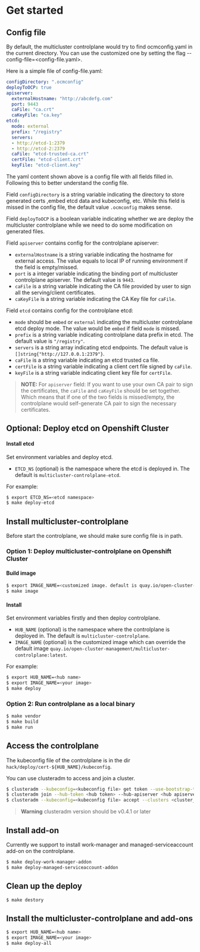 [comment]: # ( Copyright Contributors to the Open Cluster Management project )
# Get started 

## Config file
By default, the multicluster controlplane would try to find ocmconfig.yaml in the current directory. You can use the customized one by setting the flag --config-file=<config-file.yaml>.

Here is a simple file of config-file.yaml:
```yaml
configDirectory: ".ocmconfig"
deployToOCP: true
apiserver:
  externalHostname: "http://abcdefg.com"
  port: 9443
  caFile: "ca.crt"
  caKeyFile: "ca.key"
etcd:
  mode: external
  prefix: "/registry"
  servers:
  - http://etcd-1:2379
  - http://etcd-2:2379
  caFile: "etcd-trusted-ca.crt"
  certFile: "etcd-client.crt"
  keyFile: "etcd-client.key"
```

The yaml content shown above is a config file with all fields filled in. Following this to better understand the config file.

Field `configDirectory` is a string variable indicating the directory to store generated certs ,embed etcd data and kubeconfig, etc. While this field is missed in the config file, the default value `.ocmconfig` makes sense.

Field `deployToOCP` is a boolean variable indicating whether we are deploy the multicluster controlplane while we need to do some modification on generated files.

Field `apiserver` contains config for the controlplane apiserver:
- `externalHostname` is a string variable indicating the hostname for external access. The value equals to local IP of running environment if the field is empty/missed.
- `port` is a integer variable indicating the binding port of multicluster controlplane apiserver. The default value is `9443`.
- `caFile` is a string variable indicating the CA file provided by user to sign all the serving/client certificates. 
- `caKeyFile` is a string variable indicating the CA Key file for `caFile`.

Field `etcd` contains config for the controlplane etcd:
- `mode` should be `embed` or `external` indicating the multicluster controlplane etcd deploy mode. The value would be `embed` if field `mode` is missed.
- `prefix` is a string variable indicating controlplane data prefix in etcd. The default value is `"/registry"`.
- `servers` is a string array indicating etcd endpoints. The default value is `[]string{"http://127.0.0.1:2379"}`.
- `caFile` is a string variable indicating an etcd trusted ca file.
- `certFile` is a string variable indicating a client cert file signed by `caFile`.
- `keyFile` is a string variable indicating client key file for `certFile`.

> **NOTE:**
> For `apiserver` field: If you want to use your own CA pair to sign the certificates, the `caFile` and `caKeyFile` should be set together. Which means that if one of the two fields is missed/empty, the controlplane would self-generate CA pair to sign the necessary certificates. 


## Optional: Deploy etcd on Openshift Cluster 

#### Install etcd
Set environment variables and deploy etcd.
* `ETCD_NS` (optional) is the namespace where the etcd is deployed in. The default is `multicluster-controlplane-etcd`.

For example:
```bash
$ export ETCD_NS=<etcd namespace>
$ make deploy-etcd
```

## Install multicluster-controlplane
Before start the controlplane, we should make sure config file is in path.

### Option 1: Deploy multicluster-controlplane on Openshift Cluster

#### Build image

```bash
$ export IMAGE_NAME=<customized image. default is quay.io/open-cluster-management/multicluster-controlplane:latest>
$ make image
```

#### Install 

Set environment variables firstly and then deploy controlplane.
* `HUB_NAME` (optional) is the namespace where the controlplane is deployed in. The default is `multicluster-controlplane`.
* `IMAGE_NAME` (optional) is the customized image which can override the default image `quay.io/open-cluster-management/multicluster-controlplane:latest`.

For example: 

```bash
$ export HUB_NAME=<hub name>
$ export IMAGE_NAME=<your image>
$ make deploy
```

### Option 2: Run controlplane as a local binary

```bash
$ make vendor
$ make build
$ make run 
```

## Access the controlplane

The kubeconfig file of the controlplane is in the dir `hack/deploy/cert-${HUB_NAME}/kubeconfig`.

You can use clusteradm to access and join a cluster.
```bash
$ clusteradm --kubeconfig=<kubeconfig file> get token --use-bootstrap-token
$ clusteradm join --hub-token <hub token> --hub-apiserver <hub apiserver> --cluster-name <cluster_name>
$ clusteradm --kubeconfig=<kubeconfig file> accept --clusters <cluster_name>
```

> **Warning**
> clusteradm version should be v0.4.1 or later


## Install add-on

Currently we support to install work-manager and managed-serviceaccount add-on on the controlplane.

```bash
$ make deploy-work-manager-addon
$ make deploy-managed-serviceaccount-addon
```

## Clean up the deploy

```bash
$ make destory
```

## Install the multicluster-controlplane and add-ons

```bash
$ export HUB_NAME=<hub name>
$ export IMAGE_NAME=<your image>
$ make deploy-all
```
